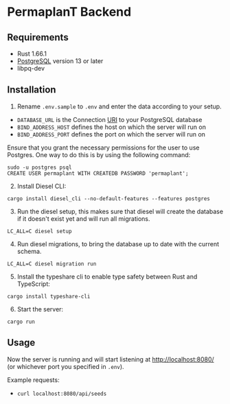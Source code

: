 # PermaplanT Backend

## Requirements

- Rust 1.66.1
- [PostgreSQL](https://www.postgresql.org/download/) version 13 or later
- libpq-dev

## Installation

1. Rename `.env.sample` to `.env` and enter the data according to your setup.

- `DATABASE_URL` is the Connection [URI](https://www.postgresql.org/docs/current/libpq-connect.html#LIBPQ-CONNSTRING) to your PostgreSQL database
- `BIND_ADDRESS_HOST` defines the host on which the server will run on
- `BIND_ADDRESS_PORT` defines the port on which the server will run on

Ensure that you grant the necessary permissions for the user to use Postgres. One way to do this is by using the following command:

``` shell
sudo -u postgres psql
CREATE USER permaplant WITH CREATEDB PASSWORD 'permaplant';
```

2. Install Diesel CLI:

``` shell
cargo install diesel_cli --no-default-features --features postgres
```

3. Run the diesel setup, this makes sure that diesel will create the database if it doesn't exist yet and will run all migrations.

``` shell
LC_ALL=C diesel setup
```

4. Run diesel migrations, to bring the database up to date with the current schema.

``` shell
LC_ALL=C diesel migration run
```


5. Install the typeshare cli to enable type safety between Rust and TypeScript:

``` shell
cargo install typeshare-cli
```

6. Start the server:

``` shell
cargo run
```

## Usage

Now the server is running and will start listening at <http://localhost:8080/> (or whichever port you specified in `.env`).

Example requests:

- `curl localhost:8080/api/seeds`
